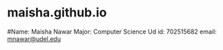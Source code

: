 # maisha.github.io
#Name: Maisha Nawar
Major: Computer Science
Ud id: 702515682
email: mnawar@udel.edu
